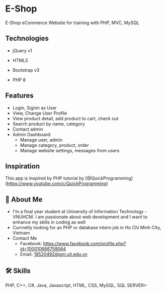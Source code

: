 
# E-Shop

E-Shop eCommerce Website for training with PHP, MVC, MySQL


## Technologies

- jQuery v1

- HTML5

- Bootstrap v3

- PHP 8



## Features

- Login, Signin as User
- View, Change User Profile
- View product detail, add product to cart, check out
- Search product by name, category
- Contact admin
- Admin Dashboard:
  - Manage user, admin
  - Manage category, product, order
  - Manage website settings, messages from users


## Inspiration
This app is inspired by PHP tutorial by [@QuickProgramming] (https://www.youtube.com/c/QuickProgramming)
## 🚀 About Me
- I'm a final year student at University of Information Technology - VNUHCM. I am passionate about web development and I want to enhance my skills in coding as well
- Currnetly looking for an PHP or database intern job in Ho Chi Minh City, Vietnam
- Contact Me
  - Facebook: https://www.facebook.com/profile.php?id=100010666759064
  - Email: 19520492@gm.uit.edu.vn


## 🛠 Skills
PHP, C++, C#, Java, Javascript, HTML, CSS, MySQL, SQL SERVER>

